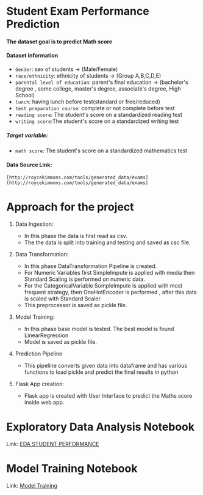 # Student Exam Performance Prediction
#### The dataset goal is to predict Math score
#### Dataset information
* `Gender`: sex of students -> (Male/Female)
* `race/ethnicity`: ethnicity of students -> (Group A,B,C,D,E)
* `parental level of education`: parent's final education -> (bachelor's degree , some college, master's degree, associate's degree, High School)
* `lunch`: having lunch before test(standard or free/reduced)
* `test preparation course`: complete or not complete before test 
* `reading score`: The student's score on a standardized reading test 
* `writing score`:The student's score on a standardized writing test
##### Target variable:
* `math score`: The student's score on a standardized mathematics test
#### Data Source Link:
    [http://roycekimmons.com/tools/generated_data/exams](http://roycekimmons.com/tools/generated_data/exams)

# Approach for the project

1. Data Ingestion:
    * In this phase the data is first read as csv.
    * The the data is split into training and testing and saved as csc file.

2. Data Transformation: 
    * In this phase DataTransformation Pipeline is created.
    * For Numeric Variables first SimpleImpute is applied with media then Standard Scaling is performed on numeric data.
    * For the CategoricalVariable SompleImpute is applied with most frequent strategy, then OneHotEncoder is performed , after this data is scaled with Standard Scaler
    * This preprocessor is saved as pickle file.

3. Model Training: 
    * In this phase base model is tested. The best model is found LinearRegression
    * Model is saved as pickle file.

4. Prediction Pipeline
    * This pipeline converts given data into dataframe and has various functions to load pickle and predict the final results in python

5. Flask App creation:
    * Flask app is created with User Interface to predict the Maths score inside web app.

# Exploratory Data Analysis Notebook
Link: [EDA STUDENT PERFORMANCE](./src/Notebook/EDA%20STUDENT%20PERFORMANCE.ipynb)

# Model Training Notebook
Link: [Model Training](./src/Notebook/Model%20Training.ipynb)



